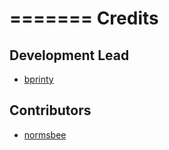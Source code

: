 =======
Credits
=======

Development Lead
----------------

* [bprinty](http://github.com/bprinty)

Contributors
------------

* [normsbee](http://github.com/SheepGotoHeaven)
